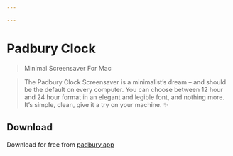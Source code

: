 ```yaml
---

---
```


# Padbury Clock
> Minimal Screensaver For Mac

>  The Padbury Clock Screensaver is a minimalist’s dream – and should be the default on every computer. You can choose between 12 hour and 24 hour format in an elegant and legible font, and nothing more. It’s simple, clean, give it a try on your machine. ✨

## Download
Download for free from [padbury.app](https://padbury.app/)